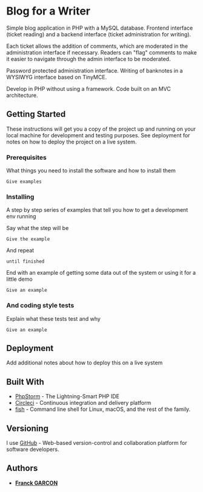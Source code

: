 # Blog for a Writer

Simple blog application in PHP with a MySQL database. Frontend interface (ticket reading) and a backend interface (ticket administration for writing).

Each ticket allows the addition of comments, which are moderated in the administration interface if necessary.
Readers can "flag" comments to make it easier to navigate through the admin interface to be moderated.

Password protected administration interface. Writing of banknotes in a WYSIWYG interface based on TinyMCE.

Develop in PHP without using a framework. Code built on an MVC architecture.
## Getting Started

These instructions will get you a copy of the project up and running on your local machine for development and testing purposes. See deployment for notes on how to deploy the project on a live system.

### Prerequisites

What things you need to install the software and how to install them

```
Give examples
```

### Installing

A step by step series of examples that tell you how to get a development env running

Say what the step will be

```
Give the example
```

And repeat

```
until finished
```

End with an example of getting some data out of the system or using it for a little demo

```
Give an example
```

### And coding style tests

Explain what these tests test and why

```
Give an example
```

## Deployment

Add additional notes about how to deploy this on a live system

## Built With

* [PhpStorm](https://www.jetbrains.com/phpstorm/) - The Lightning-Smart PHP IDE
* [Circleci](https://circleci.com/) - Continuous integration and delivery platform 
* [fish](https://fishshell.com/) - Command line shell for Linux, macOS, and the rest of the family. 

## Versioning

I use [GitHub](https://github.com/) - Web-based version-control and collaboration platform for software developers.

## Authors

* [**Franck GARCON**](https://github.com/Franckeddy)


